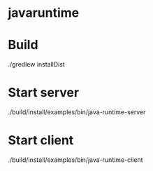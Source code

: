 # javaruntime

# Build

./gredlew installDist

# Start server

./build/install/examples/bin/java-runtime-server

# Start client

./build/install/examples/bin/java-runtime-client
